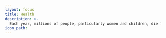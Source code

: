 ```yaml
---
layout: focus
title: Health
description: >-
  Each year, millions of people, particularly women and children, die from preventable causes in countries affected by violent conflict and natural disasters. Most of these deaths are the result of disruptions related to crisis: poor sanitation, shortages of food and medicine, and inadequate prevention. Refugees resettled in the United States can also face difficulties accessing proper health care.
icon_path:
---
```


